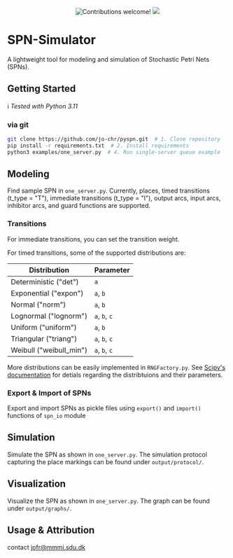 <p align="center">
    <img src="https://img.shields.io/badge/contributions-welcome!-green" alt="Contributions welcome!"/>
    <img src="https://img.shields.io/github/last-commit/jo-chr/spn-simulator?color=blue">
</p>

# SPN-Simulator

A lightweight tool for modeling and simulation of Stochastic Petri Nets (SPNs).

## Getting Started

:information_source: *Tested with Python 3.11*

### via git

```bash
git clone https://github.com/jo-chr/pyspn.git  # 1. Clone repository
pip install -r requirements.txt  # 2. Install requirements
python3 examples/one_server.py  # 4. Run single-server queue example
```

## Modeling

Find sample SPN in `one_server.py`. Currently, places, timed transitions (t_type = "T"), immediate transitions (t_type = "I"), output arcs, input arcs, inhibitor arcs, and guard functions are supported.

### Transitions

For immediate transitions, you can set the transition weight.

For timed transitions, some of the supported distributions are:

| Distribution           | Parameter      |
|------------------------|----------------|
| Deterministic ("det")  | `a`            |
| Exponential ("expon")  | `a`, `b`       |
| Normal ("norm")        | `a`, `b`       |
| Lognormal ("lognorm")  | `a`, `b`, `c`  |
| Uniform ("uniform")    | `a`, `b`       |
| Triangular ("triang")  | `a`, `b`, `c`  |
| Weibull ("weibull_min")| `a`, `b`, `c`  |

More distributions can be easily implemented in `RNGFactory.py`. See [Scipy's documentation](https://docs.scipy.org/doc/scipy/reference/stats.html) for detials regarding the distribtuions and their parameters.

### Export & Import of SPNs

Export and import SPNs as pickle files using `export()` and `import()` functions of `spn_io` module

## Simulation

Simulate the SPN as shown in `one_server.py`. The simulation protocol capturing the place markings can be found under `output/protocol/`.

## Visualization

Visualize the SPN as shown in `one_server.py`. The graph can be found under `output/graphs/`.

## Usage & Attribution

contact jofr@mmmi.sdu.dk


 
